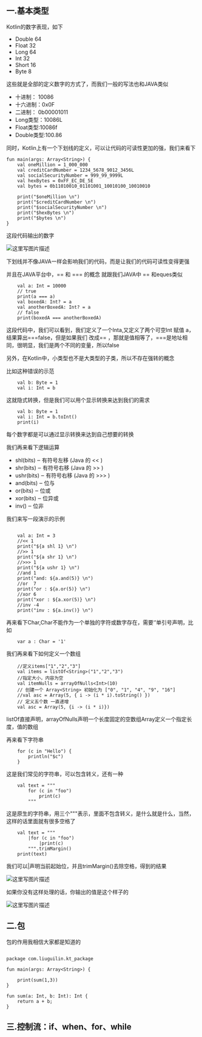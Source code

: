 ## 一.基本类型

Kotlin的数字表现，如下

- Double  64
- Float   32
- Long    64
- Int     32
- Short   16
- Byte    8

这些就是全部的定义数字的方式了，而我们一般的写法也和JAVA类似

- 十进制：  10086
- 十六进制：0x0F
- 二进制：  0b00001011
- Long类型：10086L
- Float类型:10086f
- Double类型:100.86

同时，Kotlin上有一个下划线的定义，可以让代码的可读性更加的强，我们来看下

```
fun main(args: Array<String>) {
    val oneMillion = 1_000_000
    val creditCardNumber = 1234_5678_9012_3456L
    val socialSecurityNumber = 999_99_9999L
    val hexBytes = 0xFF_EC_DE_5E
    val bytes = 0b11010010_01101001_10010100_10010010

    print("$oneMillion \n")
    print("$creditCardNumber \n")
    print("$socialSecurityNumber \n")
    print("$hexBytes \n")
    print("$bytes \n")
}
```

这段代码输出的数字

![这里写图片描述](http://img.blog.csdn.net/20171120110022879?watermark/2/text/aHR0cDovL2Jsb2cuY3Nkbi5uZXQvcXFfMjY3ODcxMTU=/font/5a6L5L2T/fontsize/400/fill/I0JBQkFCMA==/dissolve/70/gravity/SouthEast)

下划线并不像JAVA一样会影响我们的代码，而是让我们的代码可读性变得更强

并且在JAVA平台中，== 和 === 的概念 就跟我们JAVA中 == 和eques类似

```
    val a: Int = 10000
    // true
    print(a === a)
    val boxedA: Int? = a
    val anotherBoxedA: Int? = a
    // false
    print(boxedA === anotherBoxedA)
```

这段代码中，我们可以看到，我们定义了一个Inta,又定义了两个可空Int 赋值 a，结果算出===false，但是如果我们
改成== ，那就是值相等了，===是地址相同，很明显，我们是两个不同的变量，所以false

另外，在Kotlin中，小类型也不是大类型的子类，所以不存在强转的概念

比如这种错误的示范

```
	val b: Byte = 1 
	val i: Int = b 

```

这就隐式转换，但是我们可以用个显示转换来达到我们的需求

```
    val b: Byte = 1
    val i: Int = b.toInt()
    print(i)
```

每个数字都是可以通过显示转换来达到自己想要的转换

我们再来看下逻辑运算

- shl(bits) ‒ 有符号左移 (Java 的 << )
- shr(bits) ‒ 有符号右移 (Java 的 >> )
- ushr(bits) ‒ 有符号右移 (Java 的 >>> )
- and(bits) ‒ 位与
- or(bits) ‒ 位或
- xor(bits) ‒ 位异或
- inv() ‒ 位非

我们来写一段演示的示例

```

    val a: Int = 3
    //<< 1
    print("${a shl 1} \n")
    //>> 1
    print("${a shr 1} \n")
    //>>> 1
    print("${a ushr 1} \n")
    //and 1
    print("and: ${a.and(5)} \n")
    //or  7
    print("or : ${a.or(5)} \n")
    //xor 6 
    print("xor : ${a.xor(5)} \n")
    //inv -4 
    print("inv : ${a.inv()} \n")

```

再来看下Char,Char不能作为一个单独的字符或数字存在，需要‘’单引号声明，比如

```
    var a : Char = '1'
```

我们再来看下如何定义一个数组

```
    //定义items["1","2","3"]
    val items = listOf<String>("1","2","3")
    //指定大小，内容为空
    val itemNulls = arrayOfNulls<Int>(10)
    // 创建⼀个 Array<String> 初始化为 ["0", "1", "4", "9", "16"]
    //val asc = Array(5, { i -> (i * i).toString() })
    // 定义五个数 一直递增
    val asc = Array(5, {i -> (i * i)})
```

listOf直接声明，arrayOfNulls声明一个长度固定的空数组Array定义一个指定长度，值的数组

再来看下字符串

```
    for (c in "Hello") {
        println("$c")
    }
```
	
这是我们常见的字符串，可以包含转义，还有一种

```
    val text = """
        for (c in "foo")
            print(c)
        """
```
		
这是原生的字符串，用三个"""表示，里面不包含转义，是什么就是什么，当然，这样的话里面就有很多空格了

```
    val text = """
        |for (c in "foo")
            |print(c)
        """.trimMargin()
    print(text)
```
我们可以|声明当前起始位，并且trimMargin()去除空格，得到的结果

![这里写图片描述](http://img.blog.csdn.net/20171120144734175?watermark/2/text/aHR0cDovL2Jsb2cuY3Nkbi5uZXQvcXFfMjY3ODcxMTU=/font/5a6L5L2T/fontsize/400/fill/I0JBQkFCMA==/dissolve/70/gravity/SouthEast)

如果你没有这样处理的话，你输出的值是这个样子的

![这里写图片描述](http://img.blog.csdn.net/20171120144820829?watermark/2/text/aHR0cDovL2Jsb2cuY3Nkbi5uZXQvcXFfMjY3ODcxMTU=/font/5a6L5L2T/fontsize/400/fill/I0JBQkFCMA==/dissolve/70/gravity/SouthEast)


## 二.包

包的作用我相信大家都是知道的

```

package com.liuguilin.kt_package

fun main(args: Array<String>) {

    print(sum(1,3))
}

fun sum(a: Int, b: Int): Int {
    return a + b;
}

```

## 三.控制流：if、when、for、while




























